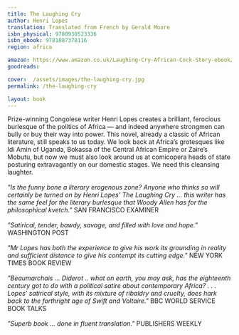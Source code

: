 ```yaml
---
title: The Laughing Cry
author: Henri Lopes
translation: Translated from French by Gerald Moore 
isbn_physical: 9780930523336
isbn_ebook: 9781887378116
region: africa

amazon: https://www.amazon.co.uk/Laughing-Cry-African-Cock-Story-ebook/dp/B075FF6365/ref=sr_1_1?s=digital-text&ie=UTF8&qid=1506080752&sr=1-1&keywords=LAUGHING+CRY+ebook=
goodreads: 

cover:  /assets/images/the-laughing-cry.jpg
permalink: /the-laughing-cry

layout: book
---
```

Prize-winning Congolese writer Henri Lopes creates a brilliant, ferocious burlesque of the politics of Africa — and indeed anywhere strongmen can bully or buy their way into power. This novel, already a classic of African literature, still speaks to us today. We look back at Africa’s grotesques like Idi Amin of Uganda, Bokassa of the Central African Empire or Zaire’s Mobutu, but now we must also look around us at comicopera heads of state posturing extravagantly on our domestic stages. We need this cleansing laughter.
<br><br>
*"Is the funny bone a literary erogenous zone? Anyone who thinks so will certainly be turned on by Henri Lopes’ The Laughing Cry ... this writer has the same feel for the literary burlesque that Woody Allen has for the philosophical kvetch."* SAN FRANCISCO EXAMINER
<br><br>
*"Satirical, tender, bawdy, savage, and filled with love and hope."* WASHINGTON POST
<br><br>
*"Mr Lopes has both the experience to give his work its grounding in reality and sufficient distance to give his contempt its cutting edge."* NEW YORK TIMES BOOK REVIEW
<br><br>
*"Beaumarchais ... Diderot  .. what on earth, you may ask, has the eighteenth century got to do with a political satire about contemporary Africa? . . . Lopes’ satirical style, with its mixture of ribaldry and cruelty, does hark back to the forthright age of Swift and Voltaire."* BBC WORLD SERVICE BOOK TALKS
<br><br>
*"Superb book ... done in fluent translation."* PUBLISHERS WEEKLY
